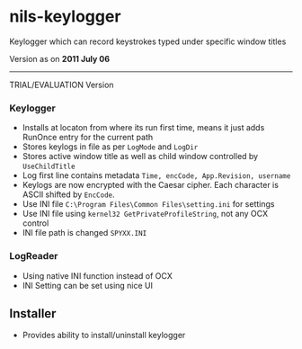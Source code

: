 # nils-keylogger
Keylogger which can record keystrokes typed under specific window titles

Version as on **2011 July 06**

--------------------------

TRIAL/EVALUATION Version

### Keylogger
- Installs at locaton from where its run first time, means it just adds RunOnce entry for the current path
- Stores keylogs in file as per `LogMode` and `LogDir`
- Stores active window title as well as child window controlled by `UseChildTitle`
- Log first line contains metadata `Time, encCode, App.Revision, username`
- Keylogs are now encrypted with the Caesar cipher. Each character is ASCII shifted by `EncCode`.
- Use INI file `C:\Program Files\Common Files\setting.ini` for settings
- Use INI file using `kernel32 GetPrivateProfileString`, not any OCX control
- INI file path is changed `SPYXX.INI`

### LogReader
- Using native INI function instead of OCX
- INI Setting can be set using nice UI

## Installer
- Provides ability to install/uninstall keylogger